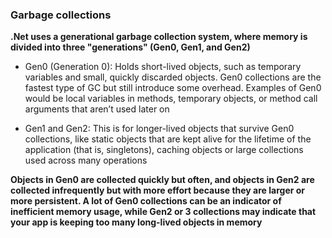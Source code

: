 ### Garbage collections

**.Net uses a generational garbage collection system, where memory is divided into three "generations" (Gen0, Gen1, and Gen2)**

- Gen0 (Generation 0): Holds short-lived objects, such as temporary variables and small, quickly discarded objects. Gen0 collections are the fastest type of GC but still introduce some overhead. Examples of Gen0 would be local variables in methods, temporary objects, or method call arguments that aren’t used later on

- Gen1 and Gen2: This is for longer-lived objects that survive Gen0 collections, like static objects that are kept alive for the lifetime of the application (that is, singletons), caching objects or large collections used across many operations

**Objects in Gen0 are collected quickly but often, and objects in Gen2 are collected infrequently but with more effort because they are larger or more persistent. A lot of Gen0 collections can be an indicator of inefficient memory usage, while Gen2 or 3 collections may indicate that your app is keeping too many long-lived objects in memory**